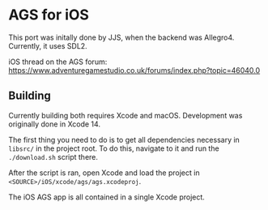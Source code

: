 # AGS for iOS

This port was initally done by JJS, when the backend was Allegro4. Currently, it uses SDL2.

iOS thread on the AGS forum: https://www.adventuregamestudio.co.uk/forums/index.php?topic=46040.0

## Building

Currently building both requires Xcode and macOS. Development was originally done in Xcode 14.

The first thing you need to do is to get all dependencies necessary in `libsrc/` in the project root.
To do this, navigate to it and run the `./download.sh` script there.

After the script is ran, open Xcode and load the project in `<SOURCE>/iOS/xcode/ags/ags.xcodeproj`.

The iOS AGS app is all contained in a single Xcode project.


